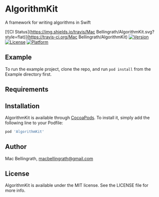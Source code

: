 # AlgorithmKit
A framework for writing algorithms in Swift

[![CI Status](https://img.shields.io/travis/Mac Bellingrath/AlgorithmKit.svg?style=flat)](https://travis-ci.org/Mac Bellingrath/AlgorithmKit)
[![Version](https://img.shields.io/cocoapods/v/AlgorithmKit.svg?style=flat)](https://cocoapods.org/pods/AlgorithmKit)
[![License](https://img.shields.io/cocoapods/l/AlgorithmKit.svg?style=flat)](https://cocoapods.org/pods/AlgorithmKit)
[![Platform](https://img.shields.io/cocoapods/p/AlgorithmKit.svg?style=flat)](https://cocoapods.org/pods/AlgorithmKit)

## Example

To run the example project, clone the repo, and run `pod install` from the Example directory first.

## Requirements

## Installation

AlgorithmKit is available through [CocoaPods](https://cocoapods.org). To install
it, simply add the following line to your Podfile:

```ruby
pod 'AlgorithmKit'
```

## Author

Mac Bellingrath, macbellingrath@gmail.com

## License

AlgorithmKit is available under the MIT license. See the LICENSE file for more info.
